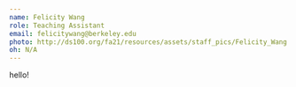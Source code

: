```yaml
---
name: Felicity Wang
role: Teaching Assistant
email: felicitywang@berkeley.edu
photo: http://ds100.org/fa21/resources/assets/staff_pics/Felicity_Wang.png
oh: N/A 
---
```

hello!
